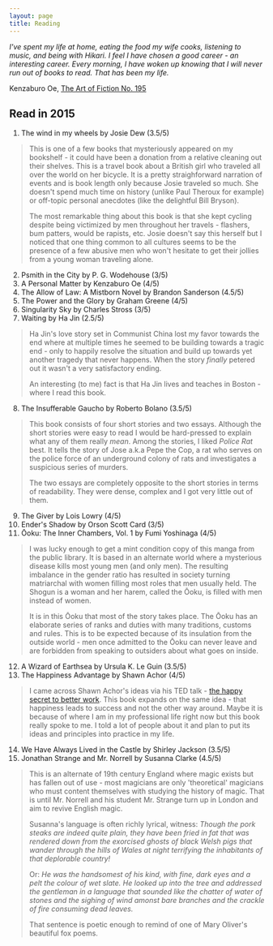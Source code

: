 ```yaml
---
layout: page
title: Reading
---
```



*I've spent my life at home, eating the food my wife cooks, listening to music, and being with Hikari. I feel I have chosen a good career - an interesting career. Every morning, I have woken up knowing that I will never run out of books to read. That has been my life.*

Kenzaburo Oe, [The Art of Fiction No. 195](http://www.theparisreview.org/interviews/5816/the-art-of-fiction-no-195-kenzaburo-oe)

## Read in 2015

1. The wind in my wheels by Josie Dew (3.5/5)
> This is one of a few books that mysteriously appeared on my bookshelf - it could have been a donation from a relative cleaning out their shelves. This is a travel book about a British girl who traveled all over the world on her bicycle. It is a pretty straighforward narration of events and is book length only because Josie traveled so much. She doesn't spend much time on history (unlike Paul Theroux for example) or off-topic personal anecdotes (like the delightful Bill Bryson).
> 
> The most remarkable thing about this book is that she kept cycling despite being victimized by men throughout her travels - flashers, bum patters, would be rapists, etc. Josie doesn't say this herself but I noticed that one thing common to all cultures seems to be the presence of a few abusive men who won't hesitate to get their jollies from a young woman traveling alone.

2. Psmith in the City by P. G. Wodehouse (3/5)
3. A Personal Matter by Kenzaburo Oe (4/5)
4. The Allow of Law: A Mistborn Novel by Brandon Sanderson (4.5/5)
5. The Power and the Glory by Graham Greene (4/5)
6. Singularity Sky by Charles Stross (3/5)
7. Waiting by Ha Jin (2.5/5)
> Ha Jin's love story set in Communist China lost my favor towards the end where at multiple times he seemed to be building towards a tragic end - only to happily resolve the situation and build up towards yet another tragedy that never happens. When the story *finally* petered out it wasn't a very satisfactory ending.
>
> An interesting (to me) fact is that Ha Jin lives and teaches in Boston - where I read this book.

8. The Insufferable Gaucho by Roberto Bolano (3.5/5)
> This book consists of four short stories and two essays. Although the short stories were easy to read I would be hard-pressed to explain what any of them really *mean*. Among the stories, I liked *Police Rat* best. It tells the story of Jose a.k.a Pepe the Cop, a rat who serves on the police force of an underground colony of rats and investigates a suspicious series of murders.
>
> The two essays are completely opposite to the short stories in terms of readability. They were dense, complex and I got very little out of them. 
9. The Giver by Lois Lowry (4/5)
10. Ender's Shadow by Orson Scott Card (3/5)
11. Ōoku: The Inner Chambers, Vol. 1 by Fumi Yoshinaga (4/5)
> I was lucky enough to get a mint condition copy of this manga from the public library. It is based in an alternate world where a mysterious disease kills most young men (and only men). The resulting imbalance in the gender ratio has resulted in society turning matriarchal with women filling most roles that men usually held. The Shogun is a woman and her harem, called the Ōoku, is filled with men instead of women.
>
> It is in this Ōoku that most of the story takes place. The Ōoku has an elaborate series of ranks and duties with many traditions, customs and rules. This is to be expected because of its insulation from the outside world - men once admitted to the Ōoku can never leave and are forbidden from speaking to outsiders about what goes on inside.
12. A Wizard of Earthsea by Ursula K. Le Guin (3.5/5)
13. The Happiness Advantage by Shawn Achor (4/5)
> I came across Shawn Achor's ideas via his TED talk - [the happy secret to better work](http://www.ted.com/talks/shawn_achor_the_happy_secret_to_better_work?language=en). This book expands on the same idea - that happiness leads to success and not the other way around.
> Maybe it is because of where I am in my professional life right now but this book really spoke to me. I told a lot of people about it and plan to put its ideas and principles into practice in my life.
14. We Have Always Lived in the Castle by Shirley Jackson (3.5/5)
15. Jonathan Strange and Mr. Norrell by Susanna Clarke (4.5/5)
> This is an alternate of 19th century England where magic exists but has fallen out of use - most magicians are only 'theoretical' magicians who must content themselves with studying the history of magic. That is until Mr. Norrell and his student Mr. Strange turn up in London and aim to revive English magic.
> 
> Susanna's language is often richly lyrical, witness: *Though the pork steaks are indeed quite plain, they have been fried in fat that was rendered down from the exorcised ghosts of black Welsh pigs that wander through the hills of Wales at night terrifying the inhabitants of that deplorable country!*
>
> Or: *He was the handsomest of his kind, with fine, dark eyes and a pelt the colour of wet slate. He looked up into the tree and addressed the gentleman in a language that sounded like the chatter of water of stones and the sighing of wind amonst bare branches and the crackle of fire consuming dead leaves.*
> 
> That sentence is poetic enough to remind of one of Mary Oliver's beautiful fox poems.